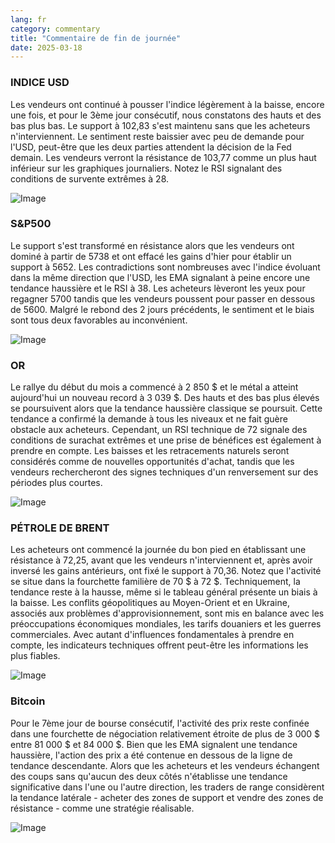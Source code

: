 ```yaml
---
lang: fr
category: commentary
title: "Commentaire de fin de journée"
date: 2025-03-18
---
```


### INDICE USD

Les vendeurs ont continué à pousser l'indice légèrement à la baisse, encore une fois, et pour le 3ème jour consécutif, nous constatons des hauts et des bas plus bas. Le support à 102,83 s'est maintenu sans que les acheteurs n'interviennent. Le sentiment reste baissier avec peu de demande pour l'USD, peut-être que les deux parties attendent la décision de la Fed demain. Les vendeurs verront la résistance de 103,77 comme un plus haut inférieur sur les graphiques journaliers. Notez le RSI signalant des conditions de survente extrêmes à 28. 

![Image](https://markleighedu.github.io/img/Mar-2025/18-Mar-2025/usdindex.jpg)

### S&P500

Le support s'est transformé en résistance alors que les vendeurs ont dominé à partir de 5738 et ont effacé les gains d'hier pour établir un support à 5652. Les contradictions sont nombreuses avec l'indice évoluant dans la même direction que l'USD, les EMA signalant à peine encore une tendance haussière et le RSI à 38. Les acheteurs lèveront les yeux pour regagner 5700 tandis que les vendeurs poussent pour passer en dessous de 5600. Malgré le rebond des 2 jours précédents, le sentiment et le biais sont tous deux favorables au inconvénient. 

![Image](https://markleighedu.github.io/img/Mar-2025/18-Mar-2025/sp500.jpg)

### OR

Le rallye du début du mois a commencé à 2 850 $ et le métal a atteint aujourd'hui un nouveau record à 3 039 $. Des hauts et des bas plus élevés se poursuivent alors que la tendance haussière classique se poursuit. Cette tendance a confirmé la demande à tous les niveaux et ne fait guère obstacle aux acheteurs. Cependant, un RSI technique de 72 signale des conditions de surachat extrêmes et une prise de bénéfices est également à prendre en compte. Les baisses et les retracements naturels seront considérés comme de nouvelles opportunités d'achat, tandis que les vendeurs rechercheront des signes techniques d'un renversement sur des périodes plus courtes. 

![Image](https://markleighedu.github.io/img/Mar-2025/18-Mar-2025/gold.jpg)

### PÉTROLE DE BRENT

Les acheteurs ont commencé la journée du bon pied en établissant une résistance à 72,25, avant que les vendeurs n'interviennent et, après avoir inversé les gains antérieurs, ont fixé le support à 70,36. Notez que l'activité se situe dans la fourchette familière de 70 $ à 72 $. Techniquement, la tendance reste à la hausse, même si le tableau général présente un biais à la baisse. Les conflits géopolitiques au Moyen-Orient et en Ukraine, associés aux problèmes d'approvisionnement, sont mis en balance avec les préoccupations économiques mondiales, les tarifs douaniers et les guerres commerciales. Avec autant d'influences fondamentales à prendre en compte, les indicateurs techniques offrent peut-être les informations les plus fiables.   

![Image](https://markleighedu.github.io/img/Mar-2025/18-Mar-2025/brentoil.jpg)

### Bitcoin

Pour le 7ème jour de bourse consécutif, l'activité des prix reste confinée dans une fourchette de négociation relativement étroite de plus de 3 000 $ entre 81 000 $ et 84 000 $. Bien que les EMA signalent une tendance haussière, l'action des prix a été contenue en dessous de la ligne de tendance descendante. Alors que les acheteurs et les vendeurs échangent des coups sans qu'aucun des deux côtés n'établisse une tendance significative dans l'une ou l'autre direction, les traders de range considèrent la tendance latérale - acheter des zones de support et vendre des zones de résistance - comme une stratégie réalisable.

![Image](https://markleighedu.github.io/img/Mar-2025/18-Mar-2025/bitcoin.jpg)

